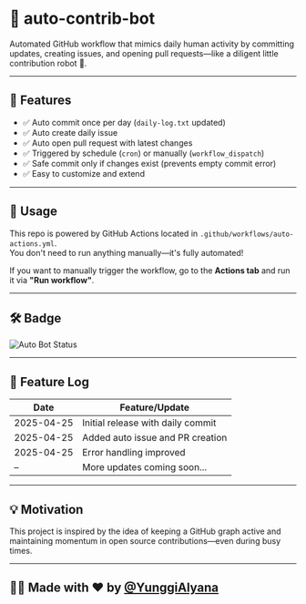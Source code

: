 # 🧠 auto-contrib-bot

Automated GitHub workflow that mimics daily human activity by committing updates, creating issues, and opening pull requests—like a diligent little contribution robot 🤖.

---

## 📌 Features

- ✅ Auto commit once per day (`daily-log.txt` updated)
- ✅ Auto create daily issue
- ✅ Auto open pull request with latest changes
- ✅ Triggered by schedule (`cron`) or manually (`workflow_dispatch`)
- ✅ Safe commit only if changes exist (prevents empty commit error)
- ✅ Easy to customize and extend

---

## 🚀 Usage

This repo is powered by GitHub Actions located in `.github/workflows/auto-actions.yml`.  
You don't need to run anything manually—it's fully automated!

If you want to manually trigger the workflow, go to the **Actions tab** and run it via **"Run workflow"**.

---

## 🛠️ Badge

![Auto Bot Status](https://github.com/YunggiAlyana/auto-contrib-bot/actions/workflows/auto-actions.yml/badge.svg)

---

## 📅 Feature Log

| Date       | Feature/Update                    |
|------------|-----------------------------------|
| 2025-04-25 | Initial release with daily commit |
| 2025-04-25 | Added auto issue and PR creation  |
| 2025-04-25 | Error handling improved            |
| –          | More updates coming soon...       |

---

## 💡 Motivation

This project is inspired by the idea of keeping a GitHub graph active and maintaining momentum in open source contributions—even during busy times.

---

## 🧑‍💻 Made with ❤️ by [@YunggiAlyana](https://github.com/YunggiAlyana)

